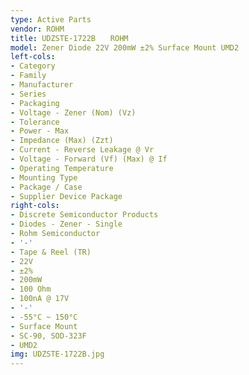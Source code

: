 ```yaml
---
type: Active Parts
vendor: ROHM
title: UDZSTE-1722B　　ROHM
model: Zener Diode 22V 200mW ±2% Surface Mount UMD2
left-cols:
- Category
- Family
- Manufacturer
- Series
- Packaging 
- Voltage - Zener (Nom) (Vz)
- Tolerance
- Power - Max
- Impedance (Max) (Zzt)
- Current - Reverse Leakage @ Vr
- Voltage - Forward (Vf) (Max) @ If
- Operating Temperature
- Mounting Type
- Package / Case
- Supplier Device Package
right-cols:
- Discrete Semiconductor Products
- Diodes - Zener - Single
- Rohm Semiconductor
- '-'
- Tape & Reel (TR) 
- 22V
- ±2%
- 200mW
- 100 Ohm
- 100nA @ 17V
- '-'
- -55°C ~ 150°C
- Surface Mount
- SC-90, SOD-323F
- UMD2
img: UDZSTE-1722B.jpg
---
```

